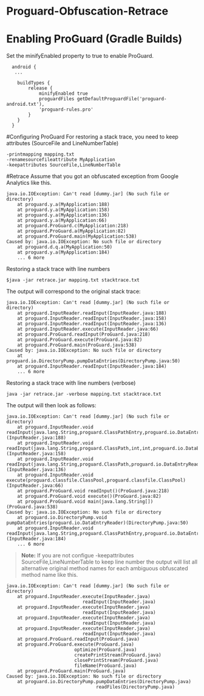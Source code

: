# Proguard-Obfuscation-Retrace

# Enabling ProGuard (Gradle Builds)
Set the minifyEnabled property to true to enable ProGuard.

```Gradle
  android {
   ...
 
    buildTypes {
        release {
            minifyEnabled true
            proguardFiles getDefaultProguardFile('proguard-android.txt'),
            'proguard-rules.pro'
        }
    }
  }
```

#Configuring ProGuard
For restoring a stack trace, you need to keep attributes (SourceFile and LineNumberTable)

```Proguard
-printmapping mapping.txt
-renamesourcefileattribute MyApplication
-keepattributes SourceFile,LineNumberTable
```

#Retrace
Assume that you got an obfuscated exception from Google Analytics like this.

```
java.io.IOException: Can't read [dummy.jar] (No such file or directory)
	at proguard.y.a(MyApplication:188)
	at proguard.y.a(MyApplication:158)
	at proguard.y.a(MyApplication:136)
	at proguard.y.a(MyApplication:66)
	at proguard.ProGuard.c(MyApplication:218)
	at proguard.ProGuard.a(MyApplication:82)
	at proguard.ProGuard.main(MyApplication:538)
Caused by: java.io.IOException: No such file or directory
	at proguard.d.q.a(MyApplication:50)
	at proguard.y.a(MyApplication:184)
	... 6 more
```	

Restoring a stack trace with line numbers

```
$java -jar retrace.jar mapping.txt stacktrace.txt
```

The output will correspond to the original stack trace:

```
java.io.IOException: Can't read [dummy.jar] (No such file or directory)
	at proguard.InputReader.readInput(InputReader.java:188)
	at proguard.InputReader.readInput(InputReader.java:158)
	at proguard.InputReader.readInput(InputReader.java:136)
	at proguard.InputReader.execute(InputReader.java:66)
	at proguard.ProGuard.readInput(ProGuard.java:218)
	at proguard.ProGuard.execute(ProGuard.java:82)
	at proguard.ProGuard.main(ProGuard.java:538)
Caused by: java.io.IOException: No such file or directory
	at proguard.io.DirectoryPump.pumpDataEntries(DirectoryPump.java:50)
	at proguard.InputReader.readInput(InputReader.java:184)
	... 6 more
```	

Restoring a stack trace with line numbers (verbose)

```
java -jar retrace.jar -verbose mapping.txt stacktrace.txt
```

The output will then look as follows:

```
java.io.IOException: Can't read [dummy.jar] (No such file or directory)
	at proguard.InputReader.void readInput(java.lang.String,proguard.ClassPathEntry,proguard.io.DataEntryReader)(InputReader.java:188)
	at proguard.InputReader.void readInput(java.lang.String,proguard.ClassPath,int,int,proguard.io.DataEntryReader)(InputReader.java:158)
	at proguard.InputReader.void readInput(java.lang.String,proguard.ClassPath,proguard.io.DataEntryReader)(InputReader.java:136)
	at proguard.InputReader.void execute(proguard.classfile.ClassPool,proguard.classfile.ClassPool)(InputReader.java:66)
	at proguard.ProGuard.void readInput()(ProGuard.java:218)
	at proguard.ProGuard.void execute()(ProGuard.java:82)
	at proguard.ProGuard.void main(java.lang.String[])(ProGuard.java:538)
Caused by: java.io.IOException: No such file or directory
	at proguard.io.DirectoryPump.void pumpDataEntries(proguard.io.DataEntryReader)(DirectoryPump.java:50)
	at proguard.InputReader.void readInput(java.lang.String,proguard.ClassPathEntry,proguard.io.DataEntryReader)(InputReader.java:184)
	... 6 more
```	

>
> **Note:** If you are not configue -keepattributes SourceFile,LineNumberTable to keep line number the output will list all alternative original method names for each ambiguous obfuscated method name like this.
>
```	
java.io.IOException: Can't read [dummy.jar] (No such file or directory)
	at proguard.InputReader.execute(InputReader.java)
	                        readInput(InputReader.java)
	at proguard.InputReader.execute(InputReader.java)
	                        readInput(InputReader.java)
	at proguard.InputReader.execute(InputReader.java)
	                        readInput(InputReader.java)
	at proguard.InputReader.execute(InputReader.java)
	                        readInput(InputReader.java)
	at proguard.ProGuard.readInput(ProGuard.java)
	at proguard.ProGuard.execute(ProGuard.java)
	                     optimize(ProGuard.java)
	                     createPrintStream(ProGuard.java)
	                     closePrintStream(ProGuard.java)
	                     fileName(ProGuard.java)
	at proguard.ProGuard.main(ProGuard.java)
Caused by: java.io.IOException: No such file or directory
	at proguard.io.DirectoryPump.pumpDataEntries(DirectoryPump.java)
	                             readFiles(DirectoryPump.java)
```	
